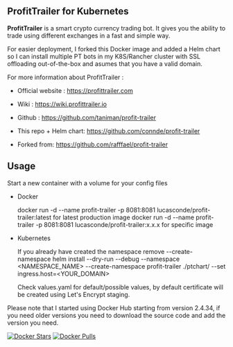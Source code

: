 ProfitTrailer for Kubernetes
------------------------

**ProfitTrailer** is a smart crypto currency trading bot. It gives you the ability to trade using different exchanges in a fast and simple way.

For easier deployment, I forked this Docker image and added a Helm chart so I can install multiple PT bots in my K8S/Rancher cluster with SSL offloading out-of-the-box and asumes that you have a valid domain.

For more information about ProfitTrailer :

 - Official website : https://profittrailer.com
 - Wiki : https://wiki.profittrailer.io
 - Github : https://github.com/taniman/profit-trailer
 
 - This repo + Helm chart: https://github.com/connde/profit-trailer
 - Forked from: https://github.com/rafffael/profit-trailer 

Usage
-----

Start a new container with a volume for your config files

- Docker
    
    docker run -d --name profit-trailer -p 8081:8081 lucasconde/profit-trailer:latest for latest production image
    docker run -d --name profit-trailer -p 8081:8081 lucasconde/profit-trailer:x.x.x for specific image

- Kubernetes
    
    If you already have created the namespace remove --create-namespace
    helm install --dry-run --debug --namespace <NAMESPACE_NAME> --create-namespace profit-trailer ./ptchart/ --set ingress.host=<YOUR_DOMAIN>

    Check values.yaml for default/possible values, by default certificate will be created using Let's Encrypt staging.


Please note that I started using Docker Hub starting from version 2.4.34, if you need older versions you need to download the source code and add the version you need.

[![Docker Stars](https://img.shields.io/docker/stars/lucasconde/profit-trailer.svg)](https://hub.docker.com/r/lucasconde/profit-trailer/)
[![Docker Pulls](https://img.shields.io/docker/pulls/lucasconde/profit-trailer.svg)](https://hub.docker.com/r/lucasconde/profit-trailer/)
